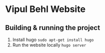 # Vipul Behl Website

## Building & running the project

1) Install hugo `sudo apt-get install hugo`
2) Run the website locally `hugo server`
